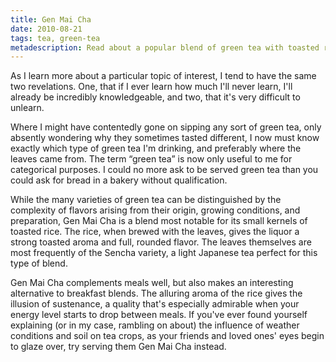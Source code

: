 ```yaml
---
title: Gen Mai Cha
date: 2010-08-21
tags: tea, green-tea
metadescription: Read about a popular blend of green tea with toasted rice kernels.
---
```


As I learn more about a particular topic of interest, I tend to have the same
two revelations. One, that if I ever learn how much I'll never learn, I'll
already be incredibly knowledgeable, and two, that it's very difficult to
unlearn.

Where I might have contentedly gone on sipping any sort of green tea, only
absently wondering why they sometimes tasted different, I now must know exactly
which type of green tea I'm drinking, and preferably where the leaves came
from. The term “green tea” is now only useful to me for categorical purposes. I
could no more ask to be served green tea than you could ask for bread in a
bakery without qualification.

While the many varieties of green tea can be distinguished by the complexity of
flavors arising from their origin, growing conditions, and preparation, Gen Mai
Cha is a blend most notable for its small kernels of toasted rice. The rice,
when brewed with the leaves, gives the liquor a strong toasted aroma and full,
rounded flavor. The leaves themselves are most frequently of the Sencha variety,
a light Japanese tea perfect for this type of blend.

Gen Mai Cha complements meals well, but also makes an interesting alternative to
breakfast blends. The alluring aroma of the rice gives the illusion of
sustenance, a quality that's especially admirable when your energy level starts
to drop between meals. If you've ever found yourself explaining (or in my case,
rambling on about) the influence of weather conditions and soil on tea crops, as
your friends and loved ones' eyes begin to glaze over, try serving them Gen Mai
Cha instead.